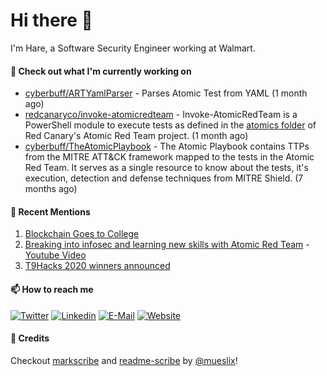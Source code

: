 # Hi there 👋

I'm Hare, a Software Security Engineer working at Walmart. 

#### 👷 Check out what I'm currently working on

- [cyberbuff/ARTYamlParser](https://github.com/cyberbuff/ARTYamlParser) - Parses Atomic Test from YAML (1 month ago)
- [redcanaryco/invoke-atomicredteam](https://github.com/redcanaryco/invoke-atomicredteam) - Invoke-AtomicRedTeam is a PowerShell module to execute tests as defined in the [atomics folder](https://github.com/redcanaryco/atomic-red-team/tree/master/atomics) of Red Canary&#39;s Atomic Red Team project. (1 month ago)
- [cyberbuff/TheAtomicPlaybook](https://github.com/cyberbuff/TheAtomicPlaybook) - The Atomic Playbook contains TTPs from the MITRE ATT&amp;CK framework mapped to the tests in the Atomic Red Team. It serves as a single resource to know about the tests, it&#39;s execution, detection and defense techniques from MITRE Shield. (7 months ago)

#### 🙇 Recent Mentions

1. [Blockchain Goes to College](https://www.coindesk.com/blockchain-goes-to-college)
2. [Breaking into infosec and learning new skills with Atomic Red Team](https://redcanary.com/blog/breaking-into-infosec-atomic-red-team/) - [Youtube Video](https://www.youtube.com/watch?v=t0rwyuPoZ-E)
3. [T9Hacks 2020 winners announced](https://www.colorado.edu/atlas/2020/02/18/t9hacks-2020-winners-announced)

#### 📫 How to reach me

[![Twitter](https://img.shields.io/badge/-cyb3rbuff-blue?style=flat-square&logo=twitter&logoColor=white)](https://twitter.com/cyb3rbuff)
[![Linkedin](https://img.shields.io/badge/-haresudhan-blue?style=flat-square&logo=linkedin&logoColor=white)](https://linkedin.com/in/haresudhan)
[![E-Mail](https://img.shields.io/badge/email-reveal-2a8?style=flat-square&logo=protonmail&logoColor=white)](https://mailhide.io/e/woqKL)
[![Website](https://img.shields.io/badge/-cyberbuff.dev-blue?style=flat-square&logo=element&logoColor=white)](https://cyberbuff.dev)

#### 🙇 Credits

Checkout [markscribe](https://github.com/muesli/markscribe)
and [readme-scribe](https://github.com/muesli/readme-scribe) by [@mueslix](https://twitter.com/mueslix)!
